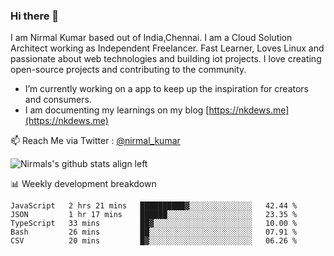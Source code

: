 ### Hi there 👋

 I am Nirmal Kumar based out of India,Chennai. I am a Cloud Solution Architect working as Independent Freelancer. Fast Learner, Loves Linux and passionate about web technologies and building iot projects. I love creating open-source projects and contributing to the community.

- I’m currently working on a app to keep up the inspiration for creators and consumers.
- I am documenting my learnings on my blog [https://nkdews.me](https://nkdews.me)

📫 Reach Me via  Twitter : [@nirmal_kumar](https://twitter.com/nirmal_kumar)

![Nirmals's github stats align left](https://github-readme-stats.vercel.app/api?username=nk-gears&show_icons=true)


📊 Weekly development breakdown

<!--START_SECTION:waka-->
```text
JavaScript   2 hrs 21 mins   ██████████▓░░░░░░░░░░░░░░   42.44 % 
JSON         1 hr 17 mins    ██████░░░░░░░░░░░░░░░░░░░   23.35 % 
TypeScript   33 mins         ██▓░░░░░░░░░░░░░░░░░░░░░░   10.00 % 
Bash         26 mins         ██░░░░░░░░░░░░░░░░░░░░░░░   07.91 % 
CSV          20 mins         █▓░░░░░░░░░░░░░░░░░░░░░░░   06.26 % 
```
<!--END_SECTION:waka-->


